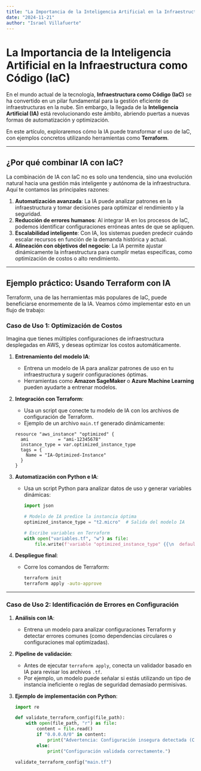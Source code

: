 ```yaml
---
title: "La Importancia de la Inteligencia Artificial en la Infraestructura como Código (IaC)"
date: "2024-11-21"
author: "Israel Villafuerte"
---
```


# La Importancia de la Inteligencia Artificial en la Infraestructura como Código (IaC)

En el mundo actual de la tecnología, **Infraestructura como Código (IaC)** se ha convertido en un pilar fundamental para la gestión eficiente de infraestructuras en la nube. Sin embargo, la llegada de la **Inteligencia Artificial (IA)** está revolucionando este ámbito, abriendo puertas a nuevas formas de automatización y optimización.

En este artículo, exploraremos cómo la IA puede transformar el uso de IaC, con ejemplos concretos utilizando herramientas como **Terraform**.

---

## **¿Por qué combinar IA con IaC?**

La combinación de IA con IaC no es solo una tendencia, sino una evolución natural hacia una gestión más inteligente y autónoma de la infraestructura. Aquí te contamos las principales razones:

1. **Automatización avanzada**: La IA puede analizar patrones en la infraestructura y tomar decisiones para optimizar el rendimiento y la seguridad.
2. **Reducción de errores humanos**: Al integrar IA en los procesos de IaC, podemos identificar configuraciones erróneas antes de que se apliquen.
3. **Escalabilidad inteligente**: Con IA, los sistemas pueden predecir cuándo escalar recursos en función de la demanda histórica y actual.
4. **Alineación con objetivos del negocio**: La IA permite ajustar dinámicamente la infraestructura para cumplir metas específicas, como optimización de costos o alto rendimiento.

---

## **Ejemplo práctico: Usando Terraform con IA**

Terraform, una de las herramientas más populares de IaC, puede beneficiarse enormemente de la IA. Veamos cómo implementar esto en un flujo de trabajo:

### **Caso de Uso 1: Optimización de Costos**
Imagina que tienes múltiples configuraciones de infraestructura desplegadas en AWS, y deseas optimizar los costos automáticamente.

1. **Entrenamiento del modelo IA**:
   - Entrena un modelo de IA para analizar patrones de uso en tu infraestructura y sugerir configuraciones óptimas.
   - Herramientas como **Amazon SageMaker** o **Azure Machine Learning** pueden ayudarte a entrenar modelos.

2. **Integración con Terraform**:
   - Usa un script que conecte tu modelo de IA con los archivos de configuración de Terraform.
   - Ejemplo de un archivo `main.tf` generado dinámicamente:
   ```hcl
   resource "aws_instance" "optimized" {
     ami           = "ami-12345678"
     instance_type = var.optimized_instance_type
     tags = {
       Name = "IA-Optimized-Instance"
     }
   }

3. **Automatización con Python e IA**:
   - Usa un script Python para analizar datos de uso y generar variables dinámicas:
     ```python
     import json

     # Modelo de IA predice la instancia óptima
     optimized_instance_type = "t2.micro"  # Salida del modelo IA

     # Escribe variables en Terraform
     with open("variables.tf", "w") as file:
         file.write(f'variable "optimized_instance_type" {{\n  default = "{optimized_instance_type}"\n}}')
     ```

4. **Despliegue final**:
   - Corre los comandos de Terraform:
     ```bash
     terraform init
     terraform apply -auto-approve
     ```

---

### **Caso de Uso 2: Identificación de Errores en Configuración**

1. **Análisis con IA**:
   - Entrena un modelo para analizar configuraciones Terraform y detectar errores comunes (como dependencias circulares o configuraciones mal optimizadas).

2. **Pipeline de validación**:
   - Antes de ejecutar `terraform apply`, conecta un validador basado en IA para revisar los archivos `.tf`.
   - Por ejemplo, un modelo puede señalar si estás utilizando un tipo de instancia ineficiente o reglas de seguridad demasiado permisivas.

3. **Ejemplo de implementación con Python**:
   ```python
   import re

   def validate_terraform_config(file_path):
       with open(file_path, "r") as file:
           content = file.read()
           if "0.0.0.0/0" in content:
               print("Advertencia: Configuración insegura detectada (CIDR abierto).")
           else:
               print("Configuración validada correctamente.")

   validate_terraform_config("main.tf")
